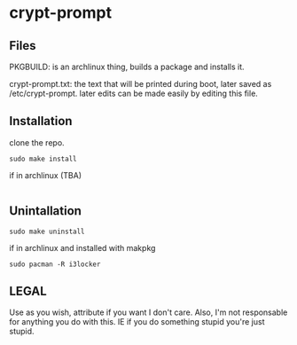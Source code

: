 # crypt-prompt

Files
---

PKGBUILD: is an archlinux thing, builds a package and installs it.

crypt-prompt.txt: the text that will be printed during boot, later saved as /etc/crypt-prompt. later edits can be made easily by editing this file.


Installation
---

clone the repo.

```
sudo make install
```
if in archlinux (TBA)
```

```


Unintallation
---

```
sudo make uninstall
```

if in archlinux and installed with makpkg
```
sudo pacman -R i3locker
```


LEGAL
---

Use as you wish, attribute if you want I don't care. 
Also, I'm not responsable for anything you do with this. IE if you do something stupid you're just stupid.

